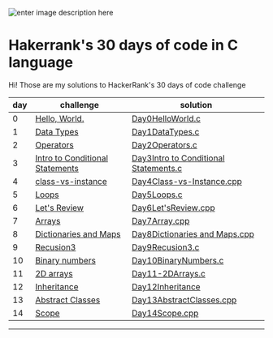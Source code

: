 ![enter image description here](https://miro.medium.com/max/1036/1*aZgzHh2RITeSGoiFqeqiHg.png)
# Hakerrank's 30 days of code in C language

Hi! Those are my solutions to HackerRank's 30 days of code challenge


|         day       |         challenge           |solution                       |
|----------------|-------------------------------|-----------------------------|
|	0|[ Hello, World.](https://www.hackerrank.com/challenges/30-hello-world/problem)            |[Day0HelloWorld.c](https://github.com/Abla-ouh/Hakerrank-30-days-of-code/blob/master/Day0HelloWorld.c)           |
|1       |[Data Types](https://www.hackerrank.com/challenges/30-data-types/problem)           |      [Day1DataTypes.c](https://github.com/Abla-ouh/Hakerrank-30-days-of-code/blob/master/Data%20Types.c)      |
|     2   |[ Operators](https://www.hackerrank.com/challenges/30-operators/problem)|[Day2Operators.c](https://github.com/Abla-ouh/Hakerrank-30-days-of-code/blob/master/Day2Operators.c) |
|3|[Intro to Conditional Statements](https://www.hackerrank.com/challenges/30-conditional-statements/problem) | [Day3Intro to Conditional Statements.c](https://github.com/Abla-ouh/Hakerrank-30-days-of-code/blob/master/Day3Intro%20to%20Conditional%20Statements.c) |
|4|[class-vs-instance](https://www.hackerrank.com/challenges/30-class-vs-instance/problem) |[Day4Class-vs-Instance.cpp](https://github.com/Abla-ouh/Hakerrank-30-days-of-code/blob/master/Day4Class-vs-Instance.c) |
|5|[Loops](https://www.hackerrank.com/challenges/30-loops/problem)|[Day5Loops.c](https://github.com/Abla-ouh/Hakerrank-30-days-of-code/blob/master/Day5Loops.c) |
|6|[Let's Review](https://www.hackerrank.com/challenges/30-review-loop/problem) |[Day6Let'sReview.cpp](https://github.com/Abla-ouh/Hakerrank-30-days-of-code/blob/master/Day6Let%27sReview.cpp) |
|7|[Arrays](https://www.hackerrank.com/challenges/30-arrays/problem)|[Day7Array.cpp](https://github.com/Abla-ouh/Hakerrank-30-days-of-code/blob/master/Day7Arrays.cpp)|
|8|[Dictionaries and Maps](https://www.hackerrank.com/challenges/30-dictionaries-and-maps/problem)|[Day8Dictionaries and Maps.cpp](https://github.com/Abla-ouh/Hakerrank-30-days-of-code/blob/master/Day08Dictionaries%20and%20Maps.cpp)|
|9|[Recusion3](https://www.hackerrank.com/challenges/30-recursion/problem)|[Day9Recusion3.c](https://github.com/Abla-ouh/Hakerrank-30-days-of-code/blob/master/Day9Recursion3.c)|
|10|[Binary numbers](https://www.hackerrank.com/challenges/30-binary-numbers/problem)|[Day10BinaryNumbers.c](https://github.com/Abla-ouh/Hakerrank-30-days-of-code/blob/master/Day10BinaryNumbers.c)|
|11|[2D arrays](https://www.hackerrank.com/challenges/30-2d-arrays/problem)|[Day11-2DArrays.c](https://github.com/Abla-ouh/Hakerrank-30-days-of-code/blob/master/Day11-2DArrays.c)|
|12|[Inheritance](https://www.hackerrank.com/challenges/30-inheritance/problem)|[Day12Inheritance](https://github.com/Abla-ouh/Hakerrank-30-days-of-code/blob/master/Day12Inheritance.cpp)|
|13|[Abstract Classes](https://www.hackerrank.com/challenges/30-abstract-classes/problem)|[Day13AbstractClasses.cpp](https://github.com/Abla-ouh/Hakerrank-30-days-of-code/blob/master/Day13AbstractClasses.cpp)|
|14|[Scope](https://www.hackerrank.com/challenges/30-scope/problem)|[Day14Scope.cpp](https://github.com/Abla-ouh/Hakerrank-30-days-of-code/blob/master/Day14Scope.cpp)|
----------------------
